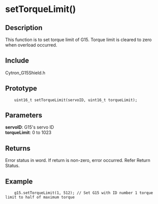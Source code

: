 # setTorqueLimit() #

## Description ##
This function is to set torque limit of G15. Torque limit is cleared to zero when overload occurred.

## Include ##
Cytron_G15Shield.h

## Prototype ##
		uint16_t setTorqueLimit(servoID, uint16_t torqueLimit);

## Parameters ##
**servoID**: G15's servo ID<br/>
**torqueLimit**: 0 to 1023

## Returns ##
Error status in word. If return is non-zero, error occurred. Refer Return Status.

## Example ##
		g15.setTorqueLimit(1, 512); // Set G15 with ID number 1 torque limit to half of maximum torque